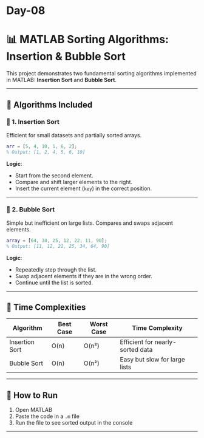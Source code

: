 # Day-08

# 📊 MATLAB Sorting Algorithms: Insertion & Bubble Sort

This project demonstrates two fundamental sorting algorithms implemented in MATLAB: **Insertion Sort** and **Bubble Sort**.

---

## 📌 Algorithms Included

### 🔢 1. Insertion Sort
Efficient for small datasets and partially sorted arrays.
```matlab
arr = [5, 4, 10, 1, 6, 2];
% Output: [1, 2, 4, 5, 6, 10]
```
**Logic**:  
- Start from the second element.  
- Compare and shift larger elements to the right.  
- Insert the current element (`key`) in the correct position.

---

### 💫 2. Bubble Sort
Simple but inefficient on large lists. Compares and swaps adjacent elements.
```matlab
array = [64, 34, 25, 12, 22, 11, 90];
% Output: [11, 12, 22, 25, 34, 64, 90]
```
**Logic**:  
- Repeatedly step through the list.  
- Swap adjacent elements if they are in the wrong order.  
- Continue until the list is sorted.

---

## 🧠 Time Complexities

| Algorithm      | Best Case   | Worst Case  | Time Complexity |
|----------------|-------------|-------------|------------------|
| Insertion Sort | O(n)        | O(n²)       | Efficient for nearly-sorted data |
| Bubble Sort    | O(n)        | O(n²)       | Easy but slow for large lists    |

---

## 🚀 How to Run
1. Open MATLAB
2. Paste the code in a `.m` file
3. Run the file to see sorted output in the console

---



